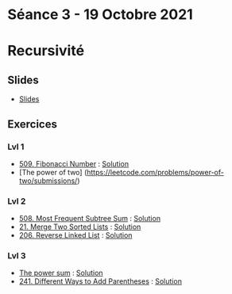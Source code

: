 # Séance 3 - 19 Octobre 2021
# Recursivité
## Slides
  - [Slides]()
## Exercices
### Lvl 1
  - [509. Fibonacci Number](https://leetcode.com/problems/fibonacci-number/) : [Solution]()
  - [The power of two] (https://leetcode.com/problems/power-of-two/submissions/) 
### Lvl 2
  - [508. Most Frequent Subtree Sum](https://leetcode.com/problems/most-frequent-subtree-sum/) : [Solution]()
  - [21. Merge Two Sorted Lists](https://leetcode.com/problems/merge-two-sorted-lists/) : [Solution](merge-two-sorted-lists.py)
  - [206. Reverse Linked List](https://leetcode.com/problems/reverse-linked-list/) : [Solution](Reverse-Linked-List.py)
  
### Lvl 3
  - [The power sum](https://www.hackerrank.com/challenges/the-power-sum/problem) : [Solution]()
  - [241. Different Ways to Add Parentheses](https://leetcode.com/problems/different-ways-to-add-parentheses/) : [Solution](Different-Ways-to-Add-Parentheses.py)

